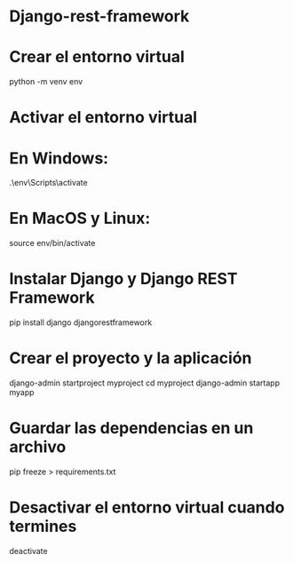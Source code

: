 # Django-rest-framework

# Crear el entorno virtual
python -m venv env

# Activar el entorno virtual
# En Windows:
.\env\Scripts\activate
# En MacOS y Linux:
source env/bin/activate

# Instalar Django y Django REST Framework
pip install django djangorestframework

# Crear el proyecto y la aplicación
django-admin startproject myproject
cd myproject
django-admin startapp myapp

# Guardar las dependencias en un archivo
pip freeze > requirements.txt

# Desactivar el entorno virtual cuando termines
deactivate
